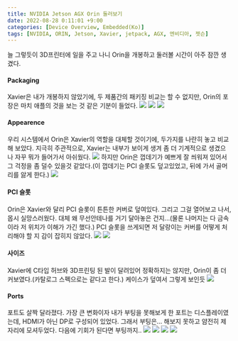 ```yaml
---
title: NVIDIA Jetson AGX Orin 둘러보기
date: 2022-08-28 0:11:01 +9:00
categories: [Device Overview, Embedded(Ko)]
tags: [NVIDIA, ORIN, Jetson, Xavier, jetpack, AGX, 엔비디아, 젯슨]
---
```

늘 그렇듯이 3D프린터에 일을 주고 나니 Orin을 개봉하고 둘러볼 시간이 아주 잠깐 생겼다.

<h4>Packaging</h4>
Xavier은 내가 개봉하지 않았기에, 두 제품간의 패키징 비교는 할 수 없지만, Orin의 포장은 마치 애플의 것을 보는 것 같은 기분이 들었다.
<img src="/assets/img/Orin/1.jpg">
<img src="/assets/img/Orin/2.jpg">
<img src="/assets/img/Orin/3.jpg">


<h4>Appearence</h4>
우리 시스템에서 Orin은 Xavier의 역할을 대체할 것이기에, 두가지를 나란히 놓고 비교해 보았다.
지극히 주관적으로, Xavier는 내부가 보이게 생겨 좀 더 기계적으로 생겼으나 자꾸 뭐가 들어가서 아쉬웠다.
<img src="/assets/img/Orin/9.jpg">
하지만 Orin은 껍데기가 예쁘게 잘 씌워져 있어서 그 걱정을 좀 덜수 있을것 같았다.(이 껍데기는 PCI 슬롯도 덮고있었고, 뒤에 가서 골머리를 앓게 한다.)
<img src="/assets/img/Orin/1.jpg">

<h4>PCI 슬롯</h4>
Orin은 Xavier와 달리 PCI 슬롯이 튼튼한 커버로 덮여있다.
그리고 그걸 열어보고 나서, 몹시 실망스러웠다.
대체 왜 무선안테나를 거기 달아놓은 건지...(물론 나머지는 다 금속이라 저 위치가 이해가 가긴 했다.)
PCI 슬롯을 쓰게되면 저 달랑이는 커버를 어떻게 처리해야 할 지 감이 잡히지 않았다.
<img src="/assets/img/Orin/10.jpg">
<img src="/assets/img/Orin/11.jpg">


<h4>사이즈</h4>
Xavier에 C타입 허브와 3D프린팅 된 발이 달려있어 정확하지는 않지만, Orin이 좀 더 커보였다.(카탈로그 스펙으로는 같다고 한다.)
케이스가 덮여서 그렇게 보인듯
<img src="/assets/img/Orin/4.jpg">

<h4>Ports</h4>
포트도 살짝 달라졌다.
가장 큰 변화이자 내가 부팅을 못해보게 한 포트는 디스플레이였는데, HDMI가 아닌 DP로 구성되어 있었다.
그래서 부팅은... 해보지 못하고 얌전히 제자리에 모셔두었다.
다음에 기회가 된다면 부팅까지..

<img src="/assets/img/Orin/5.jpg">
<img src="/assets/img/Orin/6.jpg">
<img src="/assets/img/Orin/7.jpg">
<img src="/assets/img/Orin/8.jpg">



